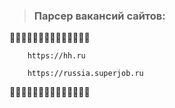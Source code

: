 > ### Парсер вакансий сайтов:
:snake::snake::snake::snake::snake::snake::snake::snake::snake::snake::snake::snake::snake::snake:

        https://hh.ru

        https://russia.superjob.ru
:snake::snake::snake::snake::snake::snake::snake::snake::snake::snake::snake::snake::snake::snake:
